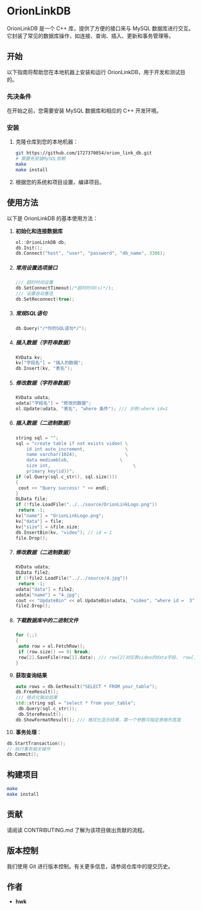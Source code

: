 # OrionLinkDB

OrionLinkDB 是一个 C++ 库，提供了方便的接口来与 MySQL 数据库进行交互。它封装了常见的数据库操作，如连接、查询、插入、更新和事务管理等。

## 开始

以下指南将帮助您在本地机器上安装和运行 OrionLinkDB，用于开发和测试目的。

### 先决条件

在开始之前，您需要安装 MySQL 数据库和相应的 C++ 开发环境。

### 安装

1. 克隆仓库到您的本地机器：
   ```bash
   git https://github.com/1727370054/orion_link_db.git
   # 需要先安装MySQL依赖
   make
   make install
   ```
2. 根据您的系统和项目设置，编译项目。

## 使用方法

以下是 OrionLinkDB 的基本使用方法：

1. **初始化和连接数据库**

   ```cpp
   ol::OrionLinkDB db;
   db.Init();
   db.Connect("host", "user", "password", "db_name", 3306);
   ```

2. ##### 常用设置选项接口

   ``````c++
   /// 超时时间设置
   db.SetConnectTimeout(/*超时时间(s)*/);
   /// 设置自动重连
   db.SetReconnect(true);
   ``````

3. ##### **常规SQL语句**

   ```cpp
   db.Query("/*你的SQL语句*/");
   ```

4. ##### 插入数据（字符串数据）

   `````c++
   KVData kv;
   kv["字段名"] = "插入的数据";
   db.Insert(kv, "表名");
   `````

5. ##### 修改数据（字符串数据）

   ````c++
   KVData udata;
   udata["字段名"] = "修改的数据";
   ol.Update(udata, "表名", "where 条件"); /// 示例:where id=1
   ````

6. ##### 插入数据（二进制数据）

   `````c++
   string sql = "";
   sql = "create table if not exists video( \
   	   id int auto_increment,		        \
   	   name varchar(1024),			        \
   	   data mediumblob,		              \
   	   size int,					           \
   	   primary key(id))";
   if (ol.Query(sql.c_str(), sql.size()))
   {
   	cout << "Query success! " << endl;
   }
   OLData file;
   if (!file.LoadFile("../../source/OrionLinkLogo.png"))
   	return -1;
   kv["name"] = "OrionLinkLogo.png";
   kv["data"] = file;
   kv["size"] = &file.size;
   db.InsertBin(kv, "video"); // id = 1
   file.Drop();
   `````

7. ##### 修改数据（二进制数据）

   ````c++
   KVData udata;
   OLData file2;
   if (!file2.LoadFile("../../source/4.jpg"))
   	return -1;
   udata["data"] = file2;
   udata["name"] = "4.jpg";
   cout << "UpdateBin" << ol.UpdateBin(udata, "video", "where id =  3") << endl;
   file2.Drop();
   ````

8. ##### 下载数据库中的二进制文件

   ``````c++
   for (;;)
   {
   	auto row = ol.FetchRow();
   	if (row.size() == 0) break;
   	row[2].SaveFile(row[1].data); /// row[2]对应表video的data字段， row[1].data对应name字段，可以自行指定文件名和路径
   }
   ``````

9. **获取查询结果**

   ```cpp
   auto rows = db.GetResult("SELECT * FROM your_table");
   db.FreeResult();
   /// 格式化输出结果
   std::string sql = "select * from your_table";
	db.Query(sql.c_str());
	db.StoreResult();
   db.ShowFormatResult(); /// 格式化显示结果，第一个参数可指定表格列宽度
   ```

10. **事务处理**：

   ```cpp
   db.StartTransaction();
   // 执行事务相关操作
   db.Commit();
   ```

## 构建项目

`````bash
make
make install
`````

## 贡献

请阅读 CONTRIBUTING.md 了解为该项目做出贡献的流程。

## 版本控制

我们使用 Git 进行版本控制。有关更多信息，请参阅仓库中的提交历史。

## 作者

* **hwk**
